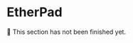 <!--
SPDX-FileCopyrightText: OpenTalk GmbH <mail@opentalk.eu>
SPDX-License-Identifier: EUPL-1.2
-->

# EtherPad

<!-- TODO -->
:construction: This section has not been finished yet.
